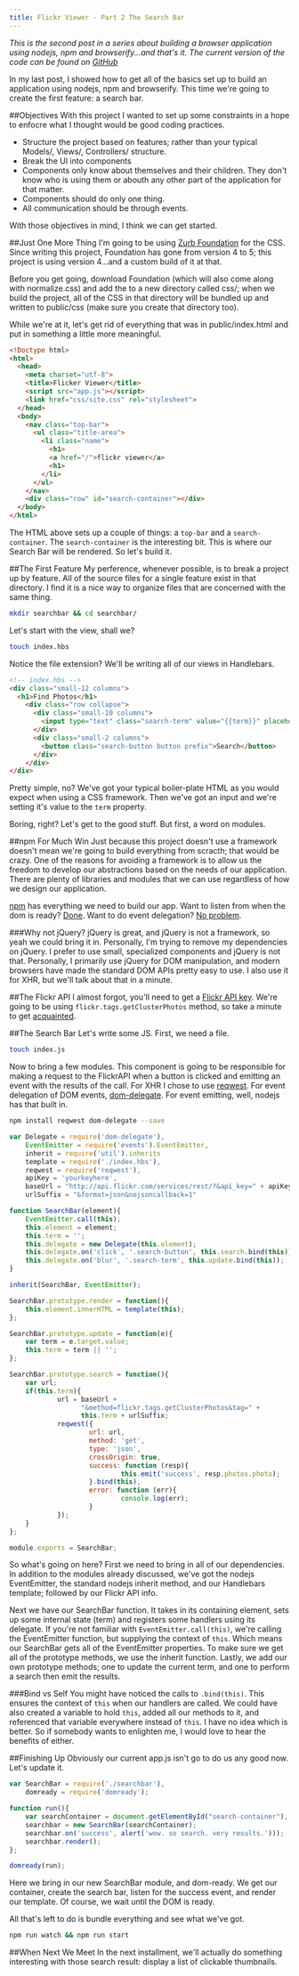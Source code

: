 ```yaml
---
title: Flickr Viewer - Part 2 The Search Bar
---
```

_This is the second post in a series about building a browser application using nodejs, npm and browserify...and that's it. The current version of the code can be found on [GitHub](http://github.com/wilhelmson/flickr-viewer)_

In my last post, I showed how to get all of the basics set up to build an application using nodejs, npm and browserify. This time we're going to create the first feature: a search bar.

##Objectives
With this project I wanted to set up some constraints in a hope to enfocre what I thought would be good coding practices.
-	Structure the project based on features; rather than your typical Models/, Views/, Controllers/ structure.
-	Break the UI into components
-	Components only know about themselves and their children. They don't know who is using them or abouth any other part of the application for that matter.
-	Components should do only one thing.
-	All communication should be through events.

With those objectives in mind, I think we can get started.

##Just One More Thing
I'm going to be using [Zurb Foundation](http://foundation.zurb.com/) for the CSS. Since writing this project, Foundation has gone from version 4 to 5; this project is using version 4...and a custom build of it at that.

Before you get going, download Foundation (which will also come along with normalize.css) and add the to a new directory called css/; when we build the project, all of the CSS in that directory will be bundled up and written to public/css (make sure you create that directory too).

While we're at it, let's get rid of everything that was in public/index.html and put in something a little more meaningful.

~~~ html
<!Doctype html>
<html>
  <head>
    <meta charset="utf-8">
    <title>Flicker Viewer</title>
    <script src="app.js"></script>
    <link href="css/site.css" rel="stylesheet">
  </head>
  <body>
    <nav class="top-bar">
      <ul class="title-area">
        <li class="name">
          <h1>
          <a href="/">flickr viewer</a>
          <h1>
        </li>
      </ul>
    </nav>
    <div class="row" id="search-container"></div>
  </body>
</html>
~~~

The HTML above sets up a couple of things: a ```top-bar``` and a ```search-container```. The ```search-container``` is the interesting bit. This is where our Search Bar will be rendered. So let's build it.

##The First Feature
My perference, whenever possible, is to break a project up by feature. All of the source files for a single feature exist in that directory. I find it is a nice way to organize files that are concerned with the same thing. 

~~~ bash
mkdir searchbar && cd searchbar/
~~~

Let's start with the view, shall we?
~~~ bash
touch index.hbs
~~~

Notice the file extension? We'll be writing all of our views in Handlebars.

~~~ html
<!-- index.hbs -->
<div class="small-12 columns">
  <h1>Find Photos</h1>
    <div class="row collapse">
      <div class="small-10 columns">
        <input type="text" class="search-term" value="{{term}}" placeholder="Tag Search"/>
	  </div>
	  <div class="small-2 columns">
	    <button class="search-button button prefix">Search</button>
	  </div>
	</div>
</div>
~~~

Pretty simple, no? We've got your typical boiler-plate HTML as you would expect when using a CSS framework. Then we've got an input and we're setting it's value to the ```term``` property.

Boring, right? Let's get to the good stuff. But first, a word on modules.

##npm For Much Win
Just because this project doesn't use a framework doesn't mean we're going to build everything from scracth; that would be crazy. One of the reasons for avoiding a framework is to allow us the freedom to develop our abstractions based on the needs of our application. There are plenty of libraries and modules that we can use regardless of how we design our application.

[npm](http://npmjs.org) has everything we need to build our app. Want to listen from when the dom is ready? [Done](https://npmjs.org/package/domready). Want to do event delegation? [No problem](https://npmjs.org/package/dom-delegate).

###Why not jQuery?
jQuery is great, and jQuery is not a framework, so yeah we could bring it in. Personally, I'm trying to remove my dependencies on jQuery. I prefer to use small, specialized components and jQuery is not that. Personally, I primarily use jQuery for DOM manipulation, and modern browsers have made the standard DOM APIs pretty easy to use. I also use it for XHR, but we'll talk about that in a minute.

##The Flickr API
I almost forgot, you'll need to get a [Flickr API key](https://secure.flickr.com/services/apps/create/apply/). We're going to be using ```flickr.tags.getClusterPhotos``` method, so take a minute to get [acquainted](https://secure.flickr.com/services/api/flickr.tags.getClusterPhotos.html).

##The Search Bar
Let's write some JS. First, we need a file.
~~~ bash
touch index.js
~~~

Now to bring a few modules. This component is going to be responsible for making a request to the FlickrAPI when a button is clicked and emitting an event with the results of the call. For XHR I chose to use [reqwest](https://npmjs.org/package/reqwest). For event delegation of DOM events, [dom-delegate](https://npmjs.org/package/dom-delegate). For event emitting, well, nodejs has that built in.

~~~ bash
npm install reqwest dom-delegate --save
~~~

~~~ javascript
var Delegate = require('dom-delegate'),
    EventEmitter = require('events').EventEmitter,
    inherit = require('util').inherits
    template = require('./index.hbs'),
    reqwest = require('reqwest'),
    apiKey = 'yourkeyhere',
    baseUrl = "http://api.flickr.com/services/rest/?&api_key=" + apiKey;
    urlSuffix = "&format=json&nojsoncallback=1"

function SearchBar(element){
    EventEmitter.call(this);
    this.element = element;
    this.term = '';
    this.delegate = new Delegate(this.element);
    this.delegate.on('click', '.search-button', this.search.bind(this));
    this.delegate.on('blur', '.search-term', this.update.bind(this));
}

inherit(SearchBar, EventEmitter);

SearchBar.prototype.render = function(){
    this.element.innerHTML = template(this);
};

SearchBar.prototype.update = function(e){
    var term = e.target.value;
    this.term = term || '';
};

SearchBar.prototype.search = function(){
    var url;
    if(this.term){
            url = baseUrl +
            	  "&method=flickr.tags.getClusterPhotos&tag=" + 
            	  this.term + urlSuffix;
            reqwest({
                    url: url,
                    method: 'get',
                    type: 'json',
                    crossOrigin: true,
                    success: function (resp){
                            this.emit('success', resp.photos.photo);
                    }.bind(this),
                    error: function (err){
                            console.log(err);
                    }
            });
    }
};

module.exports = SearchBar;
~~~

So what's going on here? First we need to bring in all of our dependencies. In addition to the modules already discussed, we've got the nodejs EventEmitter, the standard nodejs inherit method, and our Handlebars template; followed by our Flickr API info.

Next we have our SearchBar function. It takes in its containing element, sets up some internal state (term) and registers some handlers using its delegate. If you're not familiar with ```EventEmitter.call(this)```, we're calling the EventEmitter function, but supplying the context of ```this```. Which means our SearchBar gets all of the EventEmitter properties. To make sure we get all of the prototype methods, we use the inherit function. Lastly, we add our own prototype methods; one to update the current term, and one to perform a search then emit the results.

###Bind vs Self
You might have noticed the calls to ```.bind(this)```. This ensures the context of ```this``` when our handlers are called. We could have also created a variable to hold ```this```, added all our methods to it, and referenced that variable everywhere instead of ```this```. I have no idea which is better. So if somebody wants to enlighten me, I would love to hear the benefits of either.

##Finishing Up
Obviously our current app.js isn't go to do us any good now. Let's update it.

~~~ javascript
var SearchBar = require('./searchbar'),
    domready = require('domready');

function run(){
    var searchContainer = document.getElementById("search-container"),
    searchbar = new SearchBar(searchContainer);
    searchbar.on('success', alert('wow. so search. very results.')));
    searchbar.render();
};

domready(run);
~~~
Here we bring in our new SearchBar module, and dom-ready. We get our container, create the search bar, listen for the success event, and render our template. Of course, we wait until the DOM is ready.

All that's left to do is bundle everything and see what we've got.

~~~ bash
npm run watch && npm run start
~~~

##When Next We Meet
In the next installment, we'll actually do something interesting with those search result: display a list of clickable thumbnails.
